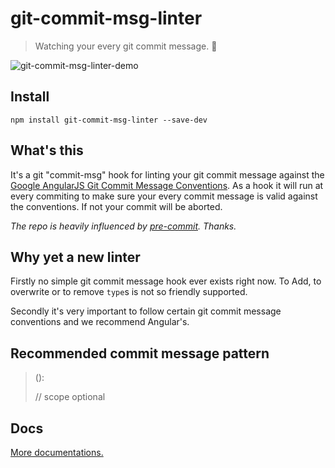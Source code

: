 # git-commit-msg-linter

> Watching your every git commit message. 👀

![git-commit-msg-linter-demo](https://raw.githubusercontent.com/legend80s/commit-msg-linter/master/assets/demo-2.png)

## Install

```shell
npm install git-commit-msg-linter --save-dev
```

## What's this

It's a git "commit-msg" hook for linting your git commit message against the [Google AngularJS Git Commit Message Conventions](https://docs.google.com/document/d/1QrDFcIiPjSLDn3EL15IJygNPiHORgU1_OOAqWjiDU5Y/edit#heading=h.uyo6cb12dt6w). As a hook it will run at every commiting to make sure your every commit message is valid against the conventions. If not your commit will be aborted.

*The repo is heavily influenced by [pre-commit](https://github.com/observing/pre-commit). Thanks.*

## Why yet a new linter

Firstly no simple git commit message hook ever exists right now. To Add, to overwrite or to remove `type`s is not so friendly supported.

Secondly it's very important to follow certain git commit message conventions and we recommend Angular's.

## Recommended commit message pattern

> <type>(<scope>): <subject>
>
> // scope optional

## Docs

[More documentations.](https://github.com/legend80s/commit-msg-linter/blob/master/assets/docs.md)